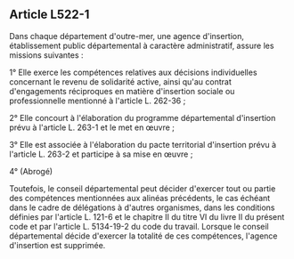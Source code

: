 ## Article L522-1

Dans chaque département d'outre-mer, une agence d'insertion, établissement public départemental à caractère
administratif, assure les missions suivantes :

1° Elle exerce les compétences relatives aux décisions individuelles concernant le revenu de solidarité active,
ainsi qu'au contrat d'engagements réciproques en matière d'insertion sociale ou professionnelle mentionné à
l'article L. 262-36 ;

2° Elle concourt à l'élaboration du programme départemental d'insertion prévu à l'article L. 263-1 et le met
en œuvre ;

3° Elle est associée à l'élaboration du pacte territorial d'insertion prévu à l'article L. 263-2 et participe à sa
mise en œuvre ;

4° (Abrogé)

Toutefois, le conseil départemental peut décider d'exercer tout ou partie des compétences mentionnées
aux alinéas précédents, le cas échéant dans le cadre de délégations à d'autres organismes, dans les
conditions définies par l'article L. 121-6 et le chapitre II du titre VI du livre II du présent code et par
l'article L. 5134-19-2 du code du travail. Lorsque le conseil départemental décide d'exercer la totalité de ces
compétences, l'agence d'insertion est supprimée.

